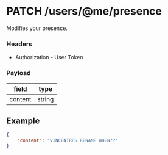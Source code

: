 # PATCH /users/@me/presence
Modifies your presence.

### Headers

* Authorization - User Token

### Payload

| field     | type      |
| --------- | --------- |
| content   | string    |

## Example

```json
{
    "content": "VINCENTRPS RENAME WHEN??"
}
```
